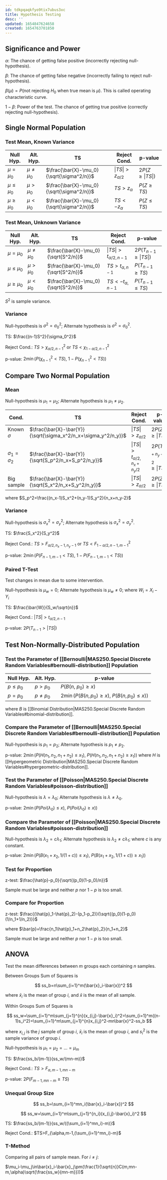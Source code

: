 ```yaml
---
id: tdkpqaqkfyo9tix7ubus3xc
title: Hypothesis Testing
desc: ''
updated: 1654847624658
created: 1654763701850
---
```


## Significance and Power

$\alpha$: The chance of getting false positive (incorrectly rejecting null-hypothesis).

$\beta$: The chance of getting false negative (incorrectly failing to reject null-hypothesis).

$\beta(\mu)=P(\text{not rejecting }H_0\text{ when true mean is }\mu)$. This is called operating characteristic curve.

$1-\beta$: Power of the test. The chance of getting true positive (correctly rejecting null-hypothesis).

## Single Normal Population

### Test Mean, Known Variance

| Null Hyp.     | Alt. Hyp.     | TS                                      | Reject Cond.                 | p-value                 |
| ------------- | ------------- | --------------------------------------- | ---------------------------- | ----------------------- |
| $\mu=\mu_0$   | $\mu\ne\mu_0$ | $\frac{\bar{X}-\mu_0}{\sqrt{\sigma^2/n}}$ | $\vert TS\vert>z_{\alpha/2}$ | $2P(Z\ge\vert TS\vert)$ |
| $\mu\le\mu_0$ | $\mu\gt\mu_0$ | $\frac{\bar{X}-\mu_0}{\sqrt{\sigma^2/n}}$ | $TS>z_{\alpha}$              | $P(Z\ge TS)$            |
| $\mu\ge\mu_0$ | $\mu\lt\mu_0$ | $\frac{\bar{X}-\mu_0}{\sqrt{\sigma^2/n}}$ | $TS<-z_{\alpha}$             | $P(Z\le TS)$            |

### Test Mean, Unknown Variance

| Null Hyp.     | Alt. Hyp.     | TS                                 | Reject Cond.                     | p-value                       |
| ------------- | ------------- | ---------------------------------- | -------------------------------- | ----------------------------- |
| $\mu=\mu_0$   | $\mu\ne\mu_0$ | $\frac{\bar{X}-\mu_0}{\sqrt{S^2/n}}$ | $\vert TS\vert>t_{\alpha/2,n-1}$ | $2P(T_{n-1}\ge\vert TS\vert)$ |
| $\mu\le\mu_0$ | $\mu\gt\mu_0$ | $\frac{\bar{X}-\mu_0}{\sqrt{S^2/n}}$ | $TS>t_{\alpha,n-1}$              | $P(T_{n-1}\ge TS)$            |
| $\mu\ge\mu_0$ | $\mu\lt\mu_0$ | $\frac{\bar{X}-\mu_0}{\sqrt{S^2/n}}$ | $TS<-t_{\alpha,n-1}$             | $P(T_{n-1}\le TS)$            |

$S^2$ is sample variance.

### Variance

Null-hypothesis is $\sigma^2=\sigma_0^2$; Alternate hypothesis is $\sigma^2=\sigma_0^2$.

TS: $\frac{(n-1)S^2}{\sigma_0^2}$

Reject Cond.: $TS>\chi^2_{\alpha/2,n-1}$ or $TS<\chi^2_{1-\alpha/2,n-1}$

p-value: $2\min(P(\chi^2_{n-1}<TS),\ 1-P(\chi^2_{n-1}<TS))$

## Compare Two Normal Population

### Mean

Null-hypothesis is $\mu_1=\mu_2$; Alternate hypothesis is $\mu_1\ne\mu_2$.

| Cond.               | TS                                                                                          | Reject Cond.                           | p-value                             |
| ------------------- | ------------------------------------------------------------------------------------------- | -------------------------------------- | ----------------------------------- |
| Known $\sigma$      | $\frac{\bar{X}-\bar{Y}}{\sqrt{\sigma_x^2/n_x+\sigma_y^2/n_y}}$                       | $\vert TS\vert>z_{\alpha/2}$           | $2P(Z\ge\vert TS\vert)$             |
| $\sigma_1=\sigma_2$ | $\frac{\bar{X}-\bar{Y}}{\sqrt{S_p^2/n_x+S_p^2/n_y}}$ | $\vert TS\vert>t_{\alpha/2,n_x+n_y/2}$ | $2P(T_{n_x+n_y-2}\ge\vert TS\vert)$ |
| Big sample          | $\frac{\bar{X}-\bar{Y}}{\sqrt{S_x^2/n_x+S_y^2/n_y}}$                                 | $\vert TS\vert>z_{\alpha/2}$           | $2P(Z\ge\vert TS\vert)$             |

where $S_p^2=\frac{(n_x-1)S_x^2+(n_y-1)S_y^2}{n_x+n_y-2}$

### Variance

Null-hypothesis is $\sigma_x^2=\sigma_y^2$; Alternate hypothesis is $\sigma_x^2=\sigma_y^2$.

TS: $\frac{S_x^2}{S_y^2}$

Reject Cond.: $TS>F_{\alpha/2,n_x-1,n_y-1}$ or $TS<F^2_{1-\alpha/2,n-1,m-1}$

p-value: $2\min(P(F_{n-1,m-1}<TS),\ 1-P(F_{n-1,m-1}<TS))$

### Paired T-Test

Test changes in mean due to some intervention.

Null-hypothesis is $\mu_w=0$; Alternate hypothesis is $\mu_w\ne0$; where $W_i=X_i-Y_i$

TS: $\frac{\bar{W}}{S_w/\sqrt{n}}$

Reject Cond.: $|TS|>t_{\alpha/2,n-1}$

p-value: $2P(T_{n-1}>|TS|)$

## Test Non-Normally-Distributed Population

### Test the Parameter of [[Bernoulli|MAS250.Special Discrete Random Variables#bernoulli-distribution]] Population

| Null Hyp.  | Alt. Hyp.  | p-value                                      |
| ---------- | ---------- | -------------------------------------------- |
| $p\le p_0$ | $p>p_0$    | $P(B(n,\ p_0)\ge x)$                         |
| $p=p_0$    | $p\ne p_0$ | $2\min(P(B(n,p_0)\ge x),\ P(B(n,p_0)\le x))$ |

where $B$ is [[Binomial Distribution|MAS250.Special Discrete Random Variables#binomial-distribution]].

### Compare the Parameter of [[Bernoulli|MAS250.Special Discrete Random Variables#bernoulli-distribution]] Population

Null-hypothesis is $p_1=p_2$; Alternate hypothesis is $p_1\ne p_2$.

p-value: $2\min(P(H(n_1,n_2,n_1+n_2)\le x_1),\ P(H(n_1,n_2,n_1+n_2)\ge x_1))$ where $H$ is [[Hypergeometric Distribution|MAS250.Special Discrete Random Variables#hypergeometric-distribution]].

### Test the Parameter of [[Poisson|MAS250.Special Discrete Random Variables#poisson-distribution]]

Null-hypothesis is $\lambda=\lambda_0$; Alternate hypothesis is $\lambda\ne\lambda_0$.

p-value: $2\min(P(Poi(\lambda_0)\le x),\ P(Poi(\lambda_0)\ge x))$

### Compare the Parameter of [[Poisson|MAS250.Special Discrete Random Variables#poisson-distribution]]

Null-hypothesis is $\lambda_2=c\lambda_1$; Alternate hypothesis is $\lambda_2\ne c\lambda_1$; where $c$ is any constant.

p-value: $2\min(P(B(x_1+x_2,1/(1+c))\le x_1),\ P(B(x_1+x_2,1/(1+c))\ge x_1))$

### Test for Proportion

z-test: $\frac{\hat{p}-p_0}{\sqrt{(p_0)(1-p_0)/n}}$

Sample must be large and neither $p$ nor $1-p$ is too small.

### Compare for Proportion

z-test: $\frac{(\hat{p}_1-\hat{p}_2)-(p_1-p_2)}{\sqrt{(p_0)(1-p_0)(1/n_1+1/n_2)}}$

where $\bar{p}=\frac{n_1\hat{p}_1+n_2\hat{p}_2}{n_1+n_2}$

Sample must be large and neither $p$ nor $1-p$ is too small.

## ANOVA

Test the mean differences between $m$ groups each containing $n$ samples.

Between Groups Sum of Squares is

$$
ss_b=n\sum_{i=1}^m(\bar{x}_i-\bar{x})^2
$$

where $\bar{x}_i$ is the mean of group $i$, and $\bar{x}$ is the mean of all sample.

Within Groups Sum of Squares is

$$
ss_w=\sum_{i=1}^m\sum_{j=1}^{n}(x_{i,j}-\bar{x}_i)^2=\sum_{i=1}^m((n-1)s_i^2)=\sum_{i=1}^m\sum_{j=1}^{n}x_{i,j}^2-mn\bar{x}^2-ss_b
$$

where $x_{i,j}$ is the $j$ sample of group $i$, $\bar{x}_i$ is the mean of group $i$, and $s_i^2$ is the sample variance of group $i$.

Null-hypothesis is $\mu_1=\mu_2=\ldots=\mu_m$

TS: $\frac{ss_b/(m-1)}{ss_w/(mn-m)}$

Reject Cond.: $TS>F_{\alpha,m-1,mn-m}$

p-value: $2P(F_{m-1,mn-m}\ge TS)$

### Unequal Group Size

$$
ss_b=\sum_{i=1}^mn_i(\bar{x}_i-\bar{x})^2
$$

$$
ss_w=\sum_{i=1}^m\sum_{j=1}^{n_i}(x_{i,j}-\bar{x}_i)^2
$$

TS: $\frac{ss_b/(m-1)}{ss_w/((\sum_{i=1}^mn_i)-m)}$

Reject Cond.: $TS>F_{\alpha,m-1,(\sum_{i=1}^mn_i)-m}$

### T-Method

Comparing all pairs of sample mean. For $i\ne j$:

$\mu_i-\mu_j\in\bar{x}_i-\bar{x}_j\pm(\frac{1}{\sqrt{n}}C(m,mn-m,\alpha)\sqrt{\frac{ss_w}{mn-m}}))$
